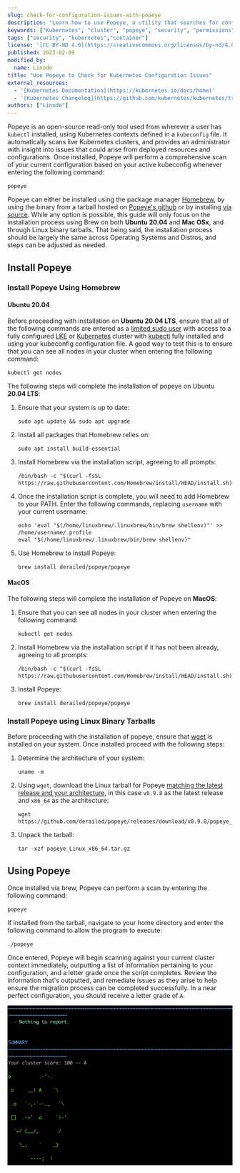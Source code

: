 ```yaml
---
slug: check-for-configuration-issues-with-popeye
description: "Learn how to use Popeye, a utility that searches for configuration issues on live Kubernetes clusters."
keywords: ["Kubernetes", "cluster", "popeye", "security", "permissions"]
tags: ["security", "kubernetes","container"]
license: '[CC BY-ND 4.0](https://creativecommons.org/licenses/by-nd/4.0)'
published: 2023-02-09
modified_by:
  name: Linode
title: "Use Popeye to Check for Kubernetes Configuration Issues"
external_resources:
  - '[Kubernetes Documentation](https://kubernetes.io/docs/home)'
  - '[Kubernetes Changelog](https://github.com/kubernetes/kubernetes/tree/master/CHANGELOG)'
authors: ["Linode"]
---
```


Popeye is an open-source read-only tool used from wherever a user has `kubectl` installed, using Kubernetes contexts defined in a `kubeconfig` file. It automatically scans live Kubernetes clusters, and provides an administrator with insight into issues that could arise from deployed resources and configurations. Once installed, Popeye will perform a comprehensive scan of your current configuration based on your active kubeconfig whenever entering the following command:

```command
popeye
```

Popeye can either be installed using the package manager [Homebrew](https://brew.sh/), by using the binary from a tarball hosted on [Popeye's github](https://github.com/derailed/popeye/releases) or by installing [via source](https://github.com/derailed/popeye#installation). While any option is possible, this guide will only focus on the installation process using Brew on both **Ubuntu 20.04** and **Mac OSx**, and through Linux binary tarballs. That being said, the installation process should be largely the same across Operating Systems and Distros, and steps can be adjusted as needed.

## Install Popeye

### Install Popeye Using Homebrew

#### Ubuntu 20.04

Before proceeding with installation on **Ubuntu 20.04 LTS**, ensure that all of the following commands are entered as a [limited sudo user](/docs/products/compute/compute-instances/guides/set-up-and-secure/#add-a-limited-user-account) with access to a fully configured [LKE](https://www.linode.com/products/kubernetes/) or [Kubernetes](/docs/guides/kubernetes/) cluster with [kubectl](/docs/products/compute/kubernetes/guides/kubectl/) fully installed and using your kubeconfig configuration file. A good way to test this is to ensure that you can see all nodes in your cluster when entering the following command:

```command
kubectl get nodes
```

The following steps will complete the installation of popeye on Ubuntu **20.04 LTS**:

1. Ensure that your system is up to date:

    ```command
    sudo apt update && sudo apt upgrade
    ```

1. Install all packages that Homebrew relies on:

    ```command
    sudo apt install build-essential
    ```

1. Install Homebrew via the installation script, agreeing to all prompts:

    ```command
    /bin/bash -c "$(curl -fsSL https://raw.githubusercontent.com/Homebrew/install/HEAD/install.sh)"
    ```

1. Once the installation script is complete, you will need to add Homebrew to your PATH. Enter the following commands, replacing `username` with your current username:

    ```command
    echo 'eval "$(/home/linuxbrew/.linuxbrew/bin/brew shellenv)"' >> /home/username/.profile
    eval "$(/home/linuxbrew/.linuxbrew/bin/brew shellenv)"
    ```

1. Use Homebrew to install Popeye:

    ```command
    brew install derailed/popeye/popeye
    ```

#### MacOS

The following steps will complete the installation of Popeye on **MacOS**:

1. Ensure that you can see all nodes in your cluster when entering the following command:

    ```command
    kubectl get nodes
    ```

1. Install Homebrew via the installation script if it has not been already, agreeing to all prompts:

    ```command
    /bin/bash -c "$(curl -fsSL https://raw.githubusercontent.com/Homebrew/install/HEAD/install.sh)"
    ```

1. Install Popeye:

    ```command
    brew install derailed/popeye/popeye
    ```

### Install Popeye using Linux Binary Tarballs

Before proceeding with the installation of popeye, ensure that [wget](/docs/guides/how-to-use-wget/) is installed on your system. Once installed proceed with the following steps:

1. Determine the architecture of your system:

    ```command
    uname -m
    ```

1. Using `wget`, download the Linux tarball for Popeye [matching the latest release and your architecture](https://github.com/derailed/popeye/releases), in this case `v0.9.8` as the latest release and `x86_64` as the architecture:

    ```command
    wget https://github.com/derailed/popeye/releases/download/v0.9.8/popeye_Linux_x86_64.tar.gz
    ```

1. Unpack the tarball:

    ```command
    tar -xzf popeye_Linux_x86_64.tar.gz
    ```

## Using Popeye

Once installed via brew, Popeye can perform a scan by entering the following command:

```command
popeye
```

If installed from the tarball, navigate to your home directory and enter the following command to allow the program to execute:

```command
./popeye
```

Once entered, Popeye will begin scanning against your current cluster context immediately, outputting a list of information pertaining to your configuration, and a letter grade once the script completes. Review the information that's outputted, and remediate issues as they arise to help ensure the migration process can be completed successfully. In a near perfect configuration, you should receive a letter grade of `A`.

![Popeye Scanning Results](popeye-results.png)